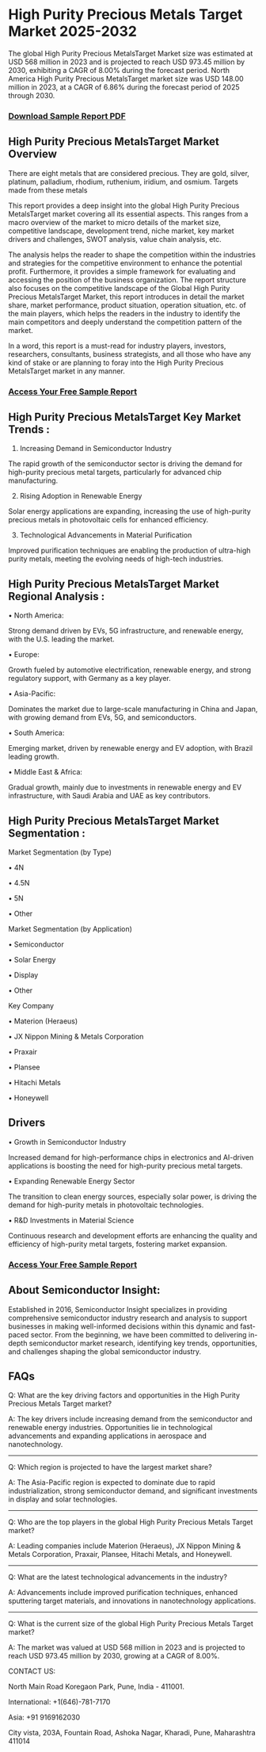 <h1>High Purity Precious Metals Target Market 2025-2032</h1>

The global High Purity Precious MetalsTarget Market size was estimated at USD 568 million in 2023 and is projected to reach USD 973.45 million by 2030, exhibiting a CAGR of 8.00% during the forecast period.
North America High Purity Precious MetalsTarget market size was USD 148.00 million in 2023, at a CAGR of 6.86% during the forecast period of 2025 through 2030.

[<h3>Download Sample Report PDF</h3>](https://semiconductorinsight.com/download-sample-report/?product_id=82522)

<h2>High Purity Precious MetalsTarget Market Overview</h2>

There are eight metals that are considered precious. They are gold, silver, platinum, palladium, rhodium, ruthenium, iridium, and osmium. Targets made from these metals

This report provides a deep insight into the global High Purity Precious MetalsTarget market covering all its essential aspects. This ranges from a macro overview of the market to micro details of the market size, competitive landscape, development trend, niche market, key market drivers and challenges, SWOT analysis, value chain analysis, etc.

The analysis helps the reader to shape the competition within the industries and strategies for the competitive environment to enhance the potential profit. Furthermore, it provides a simple framework for evaluating and accessing the position of the business organization. The report structure also focuses on the competitive landscape of the Global High Purity Precious MetalsTarget Market, this report introduces in detail the market share, market performance, product situation, operation situation, etc. of the main players, which helps the readers in the industry to identify the main competitors and deeply understand the competition pattern of the market.

In a word, this report is a must-read for industry players, investors, researchers, consultants, business strategists, and all those who have any kind of stake or are planning to foray into the High Purity Precious MetalsTarget market in any manner.

[<h3>Access Your Free Sample Report</h3>](https://semiconductorinsight.com/report/high-purity-precious-metalstarget-market/)

<h2>High Purity Precious MetalsTarget Key Market Trends  :</h2>

1.	Increasing Demand in Semiconductor Industry

The rapid growth of the semiconductor sector is driving the demand for high-purity precious metal targets, particularly for advanced chip manufacturing.

2.	Rising Adoption in Renewable Energy

Solar energy applications are expanding, increasing the use of high-purity precious metals in photovoltaic cells for enhanced efficiency.

3.	Technological Advancements in Material Purification

Improved purification techniques are enabling the production of ultra-high purity metals, meeting the evolving needs of high-tech industries.

<h2>High Purity Precious MetalsTarget Market Regional Analysis :</h2>

•	North America:

Strong demand driven by EVs, 5G infrastructure, and renewable energy, with the U.S. leading the market.

•	Europe:

Growth fueled by automotive electrification, renewable energy, and strong regulatory support, with Germany as a key player.

•	Asia-Pacific:

Dominates the market due to large-scale manufacturing in China and Japan, with growing demand from EVs, 5G, and semiconductors.

•	South America:

Emerging market, driven by renewable energy and EV adoption, with Brazil leading growth.

•	Middle East & Africa:

Gradual growth, mainly due to investments in renewable energy and EV infrastructure, with Saudi Arabia and UAE as key contributors.

<h2>High Purity Precious MetalsTarget Market Segmentation :</h2>

Market Segmentation (by Type)

•	4N

•	4.5N

•	5N

•	Other

Market Segmentation (by Application)

•	Semiconductor

•	Solar Energy

•	Display

•	Other

Key Company

•	Materion (Heraeus)

•	JX Nippon Mining & Metals Corporation

•	Praxair

•	Plansee

•	Hitachi Metals

•	Honeywell

<h2>Drivers</h2>

•	Growth in Semiconductor Industry

Increased demand for high-performance chips in electronics and AI-driven applications is boosting the need for high-purity precious metal targets.

•	Expanding Renewable Energy Sector

The transition to clean energy sources, especially solar power, is driving the demand for high-purity metals in photovoltaic technologies.

•	R&D Investments in Material Science

Continuous research and development efforts are enhancing the quality and efficiency of high-purity metal targets, fostering market expansion.


[<h3>Access Your Free Sample Report</h3>](https://semiconductorinsight.com/report/high-purity-precious-metalstarget-market/)

<h2>About Semiconductor Insight:</h2>

Established in 2016, Semiconductor Insight specializes in providing comprehensive semiconductor industry research and analysis to support businesses in making well-informed decisions within this dynamic and fast-paced sector. From the beginning, we have been committed to delivering in-depth semiconductor market research, identifying key trends, opportunities, and challenges shaping the global semiconductor industry.

<h2>FAQs</h2>

Q: What are the key driving factors and opportunities in the High Purity Precious Metals Target market?


A: The key drivers include increasing demand from the semiconductor and renewable energy industries. Opportunities lie in technological advancements and expanding applications in aerospace and nanotechnology.

________________________________________

Q: Which region is projected to have the largest market share?

A: The Asia-Pacific region is expected to dominate due to rapid industrialization, strong semiconductor demand, and significant investments in display and solar technologies.

________________________________________

Q: Who are the top players in the global High Purity Precious Metals Target market?

A: Leading companies include Materion (Heraeus), JX Nippon Mining & Metals Corporation, Praxair, Plansee, Hitachi Metals, and Honeywell.

________________________________________

Q: What are the latest technological advancements in the industry?

A: Advancements include improved purification techniques, enhanced sputtering target materials, and innovations in nanotechnology applications.

________________________________________

Q: What is the current size of the global High Purity Precious Metals Target market?

A: The market was valued at USD 568 million in 2023 and is projected to reach USD 973.45 million by 2030, growing at a CAGR of 8.00%.



CONTACT US:

North Main Road Koregaon Park, Pune, India - 411001.

International: +1(646)-781-7170

Asia: +91 9169162030

City vista, 203A, Fountain Road, Ashoka Nagar, Kharadi, Pune, Maharashtra 411014
